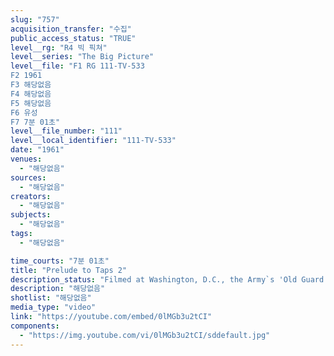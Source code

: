 ```yaml
---
slug: "757"
acquisition_transfer: "수집"
public_access_status: "TRUE"
level__rg: "R4 빅 픽쳐"
level__series: "The Big Picture"
level__file: "F1 RG 111-TV-533
F2 1961
F3 해당없음
F4 해당없음
F5 해당없음
F6 유성
F7 7분 01초"
level__file_number: "111"
level__local_identifier: "111-TV-533"
date: "1961"
venues: 
  - "해당없음"
sources: 
  - "해당없음"
creators: 
  - "해당없음"
subjects: 
  - "해당없음"
tags: 
  - "해당없음"

time_courts: "7분 01초"
title: "Prelude to Taps 2"
description_status: "Filmed at Washington, D.C., the Army`s 'Old Guard' - the 3rd Infantry Regiment - combines with the U.S. Army Band to present its annual pageant of military skills and traditions."
description: "해당없음"
shotlist: "해당없음"
media_type: "video"
link: "https://youtube.com/embed/0lMGb3u2tCI"
components: 
  - "https://img.youtube.com/vi/0lMGb3u2tCI/sddefault.jpg"
---
```

